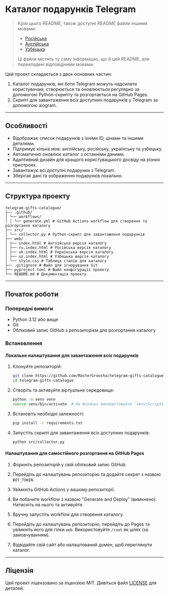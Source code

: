 # Каталог подарунків Telegram

> Крім цього README, також доступні README файли іншими мовами:
>
> - [Російська](RU.README.md)
> - [Англійська](README.md)
> - [Узбецька](UZ.README.md)
>
> Ці файли містять ту саму інформацію, що й цей README, але перекладені відповідними мовами.

Цей проект складається з двох основних частин:
1. Каталог подарунків, які боти Telegram можуть надсилати користувачам, створюється та оновлюється регулярно за допомогою Python-скрипту та розгортається на GitHub Pages.
2. Скрипт для завантаження всіх доступних подарунків у Telegram за допомогою aiogram.

---

## Особливості

- Відображає список подарунків з їхніми ID, цінами та іншими деталями.
- Підтримує кілька мов: англійську, російську, українську та узбецьку.
- Автоматично оновлює каталог з останніми даними.
- Адаптивний дизайн для кращого користувацького досвіду на різних пристроях.
- Завантажує всі доступні подарунки з Telegram.
- Зберігає дані та зображення подарунків локально.

---

## Структура проекту

```plaintext
telegram-gifts-catalogue/ 
├── .github/ 
│ └── workflows/ 
│ │ └── generate.yml # GitHub Actions workflow для створення та розгортання каталогу 
├── src/ 
│ └── collector.py # Python-скрипт для завантаження подарунків
├── web/ 
│ ├── index.html # Англійська версія каталогу 
│ ├── ru.index.html # Російська версія каталогу 
│ ├── uk.index.html # Українська версія каталогу 
│ ├── uz.index.html # Узбецька версія каталогу 
│ └── style.css # Таблиця стилів для каталогу 
├── .gitignore # Файл для ігнорування Git
├── pyproject.toml # Файл конфігурації проекту
└── README.md # Документація проекту
```

---

## Початок роботи

### Попередні вимоги

- Python 3.12 або вище
- Git
- Обліковий запис GitHub з репозиторієм для розгортання каталогу

### Встановлення

#### Локальне налаштування для завантаження всіх подарунків

1. Клонуйте репозиторій:
    ```sh
    git clone https://github.com/MasterGroosha/telegram-gifts-catalogue.git
    cd telegram-gifts-catalogue
    ```

2. Створіть та активуйте віртуальне середовище:
    ```sh
    python -m venv venv
    source venv/bin/activate  # На Windows використовуйте `venv\Scripts\activate`
    ```

3. Встановіть необхідні залежності:
    ```sh
    pip install -r requirements.txt
    ```

4. Запустіть скрипт для завантаження всіх доступних подарунків:
    ```sh
    python src/collector.py
    ```

#### Налаштування для самостійного розгортання на GitHub Pages

1. Форкніть репозиторій у свій обліковий запис GitHub.

2. Перейдіть до налаштувань репозиторію та додайте секрет з назвою `BOT_TOKEN`.

3. Увімкніть GitHub Actions у вашому репозиторії.

4. Ви побачите workflow з назвою "Generate and Deploy" (вимкнено). Натисніть на нього та активуйте.

5. Вручну запустіть workflow для створення каталогу.

6. Перейдіть до налаштувань репозиторію, перейдіть до Pages та увімкніть його для гілки `web`. Використовуйте `/root` як шлях (за замовчуванням).

7. Відвідайте свій сайт або налаштований домен, щоб переглянути каталог.

---

## Ліцензія

Цей проект ліцензовано за ліцензією MIT. Дивіться файл [LICENSE](LICENSE) для деталей.